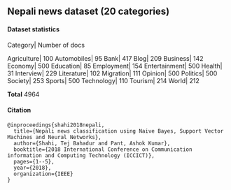 ## Nepali news dataset (20 categories)

#### Dataset statistics
Category| Number of docs

Agriculture| 100
Automobiles| 95
Bank| 417
Blog| 209
Business| 142
Economy| 500
Education| 85
Employment| 154
Entertainment| 500
Health| 31
Interview| 229
Literature| 102
Migration| 111
Opinion| 500
Politics| 500
Society| 253
Sports| 500
Technology| 110
Tourism| 214
World| 212


**Total** 4964

#### Citation
```
@inproceedings{shahi2018nepali,
  title={Nepali news classification using Naive Bayes, Support Vector Machines and Neural Networks},
  author={Shahi, Tej Bahadur and Pant, Ashok Kumar},
  booktitle={2018 International Conference on Communication information and Computing Technology (ICCICT)},
  pages={1--5},
  year={2018},
  organization={IEEE}
}
```
